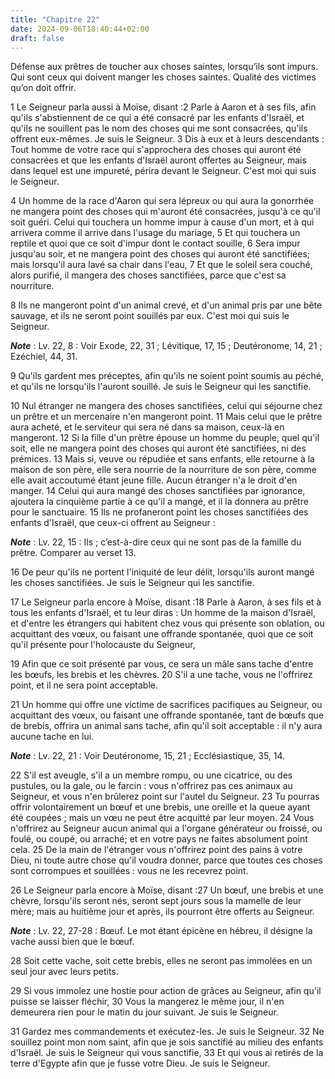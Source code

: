 ```yaml
---
title: "Chapitre 22"
date: 2024-09-06T18:40:44+02:00
draft: false
---
```



Défense aux prêtres de toucher aux choses saintes, lorsqu’ils sont impurs.
Qui sont ceux qui doivent manger les choses saintes.
Qualité des victimes qu’on doit offrir.


1 Le Seigneur parla aussi à Moïse, disant :2 Parle à Aaron et à ses fils, afin qu'ils s'abstiennent de ce qui a été consacré par les enfants d'Israël, et qu'ils ne souillent pas le nom des choses qui me sont consacrées, qu'ils offrent eux-mêmes. Je suis le Seigneur. 3 Dis à eux et à leurs descendants : Tout homme de votre race qui s'approchera des choses qui auront été consacrées et que les enfants d'Israël auront offertes au Seigneur, mais dans lequel est une impureté, périra devant le Seigneur. C'est moi qui suis le Seigneur.


4 Un homme de la race d'Aaron qui sera lépreux ou qui aura la gonorrhée ne mangera point des choses qui m'auront été consacrées, jusqu'à ce qu'il soit guéri. Celui qui touchera un homme impur à cause d'un mort, et à qui arrivera comme il arrive dans l'usage du mariage, 5 Et qui touchera un reptile et quoi que ce soit d'impur dont le contact souille, 6 Sera impur jusqu'au soir, et ne mangera point des choses qui auront été sanctifiées; mais lorsqu'il aura lavé sa chair dans l'eau, 7 Et que le soleil sera couché, alors purifié, il mangera des choses sanctifiées, parce que c'est sa nourriture.


8 Ils ne mangeront point d'un animal crevé, et d'un animal pris par une bête sauvage, et ils ne seront point souillés par eux. C'est moi qui suis le Seigneur.

***Note*** :  Lv. 22, 8 : Voir Exode, 22, 31 ; Lévitique, 17, 15 ; Deutéronome, 14, 21 ; Ezéchiel, 44, 31.


9 Qu'ils gardent mes préceptes, afin qu'ils ne soient point soumis au péché, et qu'ils ne lorsqu'ils l'auront souillé. Je suis le Seigneur qui les sanctifie.


10 Nul étranger ne mangera des choses sanctifiées, celui qui séjourne chez un prêtre et un mercenaire n'en mangeront point. 11 Mais celui que le prêtre aura acheté, et le serviteur qui sera né dans sa maison, ceux-là en mangeront. 12 Si la fille d'un prêtre épouse un homme du peuple, quel qu'il soit, elle ne mangera point des choses qui auront été sanctifiées, ni des prémices. 13 Mais si, veuve ou répudiée et sans enfants, elle retourne à la maison de son père, elle sera nourrie de la nourriture de son père, comme elle avait accoutumé étant jeune fille. Aucun étranger n'a le droit d'en manger. 14 Celui qui aura mangé des choses sanctifiées par ignorance, ajoutera la cinquième partie à ce qu'il a mangé, et il la donnera au prêtre pour le sanctuaire. 15 Ils ne profaneront point les choses sanctifiées des enfants d'Israël, que ceux-ci offrent au Seigneur :

***Note*** :  Lv. 22, 15 : Ils ; c’est-à-dire ceux qui ne sont pas de la famille du prêtre. Comparer au verset 13.

16 De peur qu'ils ne portent l'iniquité de leur délit, lorsqu'ils auront mangé les choses sanctifiées. Je suis le Seigneur qui les sanctifie.


17 Le Seigneur parla encore à Moïse, disant :18 Parle à Aaron, à ses fils et à tous les enfants d'Israël, et tu leur diras : Un homme de la maison d'Israël, et d'entre les étrangers qui habitent chez vous qui présente son oblation, ou acquittant des vœux, ou faisant une offrande spontanée, quoi que ce soit qu'il présente pour l'holocauste du Seigneur,


19 Afin que ce soit présenté par vous, ce sera un mâle sans tache d'entre les bœufs, les brebis et les chèvres. 20 S'il a une tache, vous ne l'offrirez point, et il ne sera point acceptable.


21 Un homme qui offre une victime de sacrifices pacifiques au Seigneur, ou acquittant des vœux, ou faisant une offrande spontanée, tant de bœufs que de brebis, offrira un animal sans tache, afin qu'il soit acceptable : il n'y aura aucune tache en lui.

***Note*** :  Lv. 22, 21 : Voir Deutéronome, 15, 21 ; Ecclésiastique, 35, 14.

22 S'il est aveugle, s'il a un membre rompu, ou une cicatrice, ou des pustules, ou la gale, ou le farcin : vous n'offrirez pas ces animaux au Seigneur, et vous n'en brûlerez point sur l'autel du Seigneur. 23 Tu pourras offrir volontairement un bœuf et une brebis, une oreille et la queue ayant été coupées ; mais un vœu ne peut être acquitté par leur moyen. 24 Vous n'offrirez au Seigneur aucun animal qui a l'organe générateur ou froissé, ou foulé, ou coupé, ou arraché; et en votre pays ne faites absolument point cela. 25 De la main de l'étranger vous n'offrirez point des pains à votre Dieu, ni toute autre chose qu'il voudra donner, parce que toutes ces choses sont corrompues et souillées : vous ne les recevrez point.


26 Le Seigneur parla encore à Moïse, disant :27 Un bœuf, une brebis et une chèvre, lorsqu'ils seront nés, seront sept jours sous la mamelle de leur mère; mais au huitième jour et après, ils pourront être offerts au Seigneur.

***Note*** :  Lv. 22, 27-28 : Bœuf. Le mot étant épicène en hébreu, il désigne la vache aussi bien que le bœuf.


28 Soit cette vache, soit cette brebis, elles ne seront pas immolées en un seul jour avec leurs petits.


29 Si vous immolez une hostie pour action de grâces au Seigneur, afin qu'il puisse se laisser fléchir, 30 Vous la mangerez le même jour, il n'en demeurera rien pour le matin du jour suivant. Je suis le Seigneur.


31 Gardez mes commandements et exécutez-les. Je suis le Seigneur. 32 Ne souillez point mon nom saint, afin que je sois sanctifié au milieu des enfants d'Israël. Je suis le Seigneur qui vous sanctifie, 33 Et qui vous ai retirés de la terre d'Egypte afin que je fusse votre Dieu. Je suis le Seigneur.

